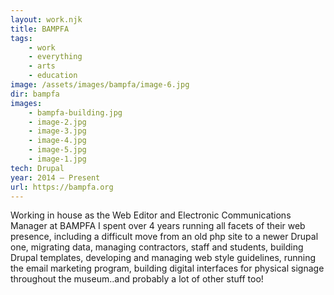 ```yaml
---
layout: work.njk
title: BAMPFA
tags: 
    - work
    - everything
    - arts
    - education
image: /assets/images/bampfa/image-6.jpg
dir: bampfa
images:
    - bampfa-building.jpg
    - image-2.jpg
    - image-3.jpg
    - image-4.jpg
    - image-5.jpg
    - image-1.jpg
tech: Drupal
year: 2014 – Present
url: https://bampfa.org
---
```


Working in house as the Web Editor and Electronic Communications Manager at BAMPFA I spent over 4 years running all facets of their web presence, including a difficult move from an old php site to a newer Drupal one, migrating data, managing contractors, staff and students, building Drupal templates, developing and managing web style guidelines, running the email marketing program, building digital interfaces for physical signage throughout the museum..and probably a lot of other stuff too! 